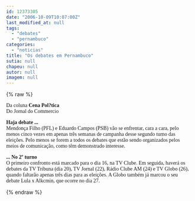 ```yaml
---
id: 12373305
date: "2006-10-09T10:07:00Z"
last_modified_at: null
tags:
  - "debates"
  - "pernambuco"
categories:
  - "noticias"
title: "Os debates em Pernambuco"
sutia: null
chapeu: null
autor: null
imagem: null
---
```

{% raw %}
<p><P><FONT face=Verdana>Da coluna <STRONG>Cena Pol?tica</STRONG><BR>Do Jornal do Commercio</FONT></P></p>
<p><P><FONT face=Verdana><STRONG>Haja debate ...</STRONG> <BR>Mendonça Filho (PFL) e Eduardo Campos (PSB) vão se enfrentar, cara a cara, pelo menos cinco vezes em apenas três semanas de campanha desse segundo turno das eleições. Pelo menos se forem a todos os debates que estão sendo organizados pelos meios de comunicação, como têm demonstrado interesse.</FONT></P></p>
<p><P><FONT face=Verdana><STRONG>... No 2º turno</STRONG> <BR>O primeiro confronto está marcado para o dia 16, na TV Clube. Em seguida, haverá os debates da TV Tribuna (dia 20), TV Jornal (22), Rádio Clube AM (24) e TV Globo (26), quando faltarão apenas três dias para as eleições. A Globo também já marcou o seu debate Lula x Alkcmin, que ocorre no dia 27.</FONT></P> </p>
{% endraw %}